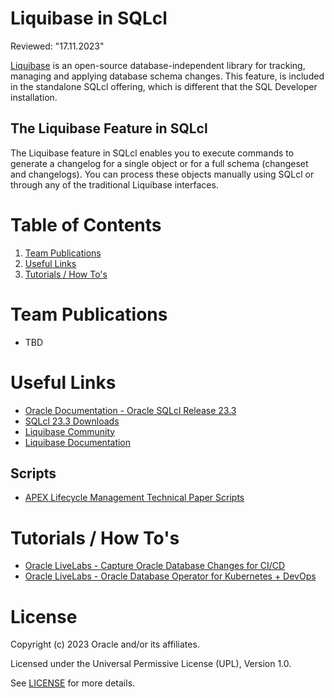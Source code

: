 # Liquibase in SQLcl
Reviewed: "17.11.2023"

[Liquibase](https://www.liquibase.org/) is an open-source database-independent library for tracking, managing and applying database schema changes. This feature, is included in the standalone SQLcl offering, which is different that the SQL Developer installation.
 
## The Liquibase Feature in SQLcl
The Liquibase feature in SQLcl enables you to execute commands to generate a changelog for a single object or for a full schema (changeset and changelogs). You can process these objects manually using SQLcl or through any of the traditional Liquibase interfaces.

# Table of Contents
 
1. [Team Publications](#team-publications)
2. [Useful Links](#useful-links)
3. [Tutorials / How To's](#tutorials-how-tos)

 
# Team Publications
- TBD

# Useful Links
- [Oracle Documentation - Oracle SQLcl Release 23.3](https://docs.oracle.com/en/database/oracle/sql-developer-command-line/23.3/sqcug/using-liquibase.html#GUID-4CA25386-E442-4D9D-B119-C1ACE6B79539 "Using Liquibase")
- [SQLcl 23.3 Downloads](https://www.oracle.com/database/sqldeveloper/technologies/sqlcl/download/)
- [Liquibase Community](https://www.liquibase.org/)
- [Liquibase Documentation](https://docs.liquibase.com/home.html)

## Scripts
- [APEX Lifecycle Management Technical Paper Scripts](https://apex.oracle.com/go/lifecycle-technical-paper-files "Zip download")

# Tutorials / How To's
- [Oracle LiveLabs - Capture Oracle Database Changes for CI/CD](https://apexapps.oracle.com/pls/apex/r/dbpm/livelabs/view-workshop?wid=3000)
- [Oracle LiveLabs - Oracle Database Operator for Kubernetes + DevOps](https://apexapps.oracle.com/pls/apex/r/dbpm/livelabs/view-workshop?wid=3393)


# License
 
Copyright (c) 2023 Oracle and/or its affiliates.
 
Licensed under the Universal Permissive License (UPL), Version 1.0.
 
See [LICENSE]( https://github.com/oracle-devrel/technology-engineering/blob/folder-structure/LICENSE) for more details.
